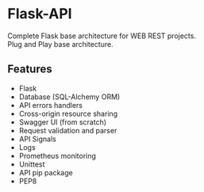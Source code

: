# Flask-API 
Complete Flask base architecture for WEB REST projects.  
Plug and Play base architecture.

## Features
 - Flask
 - Database (SQL-Alchemy ORM)
 - API errors handlers
 - Cross-origin resource sharing
 - Swagger UI (from scratch)
 - Request validation and parser
 - API Signals
 - Logs
 - Prometheus monitoring
 - Unittest
 - API pip package
 - PEP8
